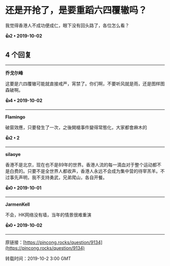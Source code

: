 # 还是开抢了，是要重蹈六四覆辙吗？ 

我觉得香港人不成功便成仁，眼下没有回头路了，各位怎么看？ 

**👍2 • 2019-10-02**

## 4 个回复

---
**乔戈尔峰**

这要是六四覆辙可能就直接戒严，宵禁了。你们啊，不要听风就是雨，还是图样图森破啊。 

**👍4 • 2019-10-02**

---
**Flamingo**

破窗效應，只要發生了一次，之後開槍事件變得常態化，大家都會麻木的 

**👍2 • 2**

---
**silaoye**

香港不是北京，现在也不是89年的世界。香港人流的每一滴血对于整个运动都不是白费的。只要不是全世界人都收声，香港人永远不会成为集中营的待宰羔羊。不过事先声明，我不支持勇武，兄弟爬山，各自开餐。 

**👍0 • 2019-10-01**

---
**JarmenKell**

不会，HK网络没有墙，当年的情景很难重演 

**👍0 • 2019-10-02**

---
原链接：[https://pincong.rocks/question/9134](https://pincong.rocks/question/9134)

转载时间：2019-10-2 3:00 GMT